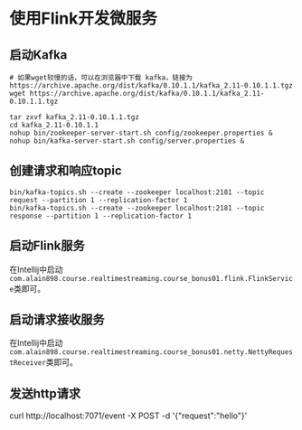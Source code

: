 # 使用Flink开发微服务

## 启动Kafka

```
# 如果wget较慢的话，可以在浏览器中下载 kafka，链接为 https://archive.apache.org/dist/kafka/0.10.1.1/kafka_2.11-0.10.1.1.tgz 
wget https://archive.apache.org/dist/kafka/0.10.1.1/kafka_2.11-0.10.1.1.tgz

tar zxvf kafka_2.11-0.10.1.1.tgz
cd kafka_2.11-0.10.1.1
nohup bin/zookeeper-server-start.sh config/zookeeper.properties &
nohup bin/kafka-server-start.sh config/server.properties &
```

## 创建请求和响应topic

```
bin/kafka-topics.sh --create --zookeeper localhost:2181 --topic request --partition 1 --replication-factor 1
bin/kafka-topics.sh --create --zookeeper localhost:2181 --topic response --partition 1 --replication-factor 1
```


## 启动Flink服务

在Intellij中启动`com.alain898.course.realtimestreaming.course_bonus01.flink.FlinkService`类即可。

## 启动请求接收服务

在Intellij中启动`com.alain898.course.realtimestreaming.course_bonus01.netty.NettyRequestReceiver`类即可。

## 发送http请求

curl http://localhost:7071/event -X POST -d '{"request":"hello"}'

